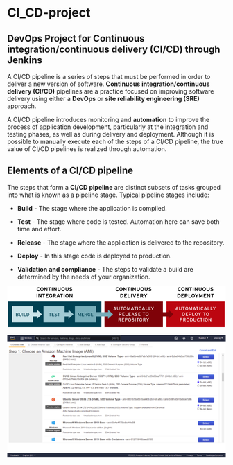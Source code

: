 # CI_CD-project

## DevOps Project for Continuous integration/continuous delivery (CI/CD) through Jenkins

A CI/CD pipeline is a series of steps that must be performed in order to deliver a new version of software. **Continuous integration/continuous delivery (CI/CD)** pipelines are a practice focused on improving software delivery using either a **DevOps** or **site reliability engineering (SRE)** approach.

A CI/CD pipeline introduces monitoring and **automation** to improve the process of application development, particularly at the integration and testing phases, as well as during delivery and deployment. Although it is possible to manually execute each of the steps of a CI/CD pipeline, the true value of CI/CD pipelines is realized through automation.

## Elements of a CI/CD pipeline

The steps that form a **CI/CD pipeline** are distinct subsets of tasks grouped into what is known as a pipeline stage. Typical pipeline stages include:

  - **Build** - The stage where the application is compiled.

  - **Test** - The stage where code is tested. Automation here can save both time and effort.

  - **Release** - The stage where the application is delivered to the repository.

  - **Deploy** - In this stage code is deployed to production.

  - **Validation and compliance** - The steps to validate a build are determined by the needs of your organization.
   
![CICD](https://github.com/selvaraj-kuppusamy/CI_CD-project/blob/main/assets/cicd.png)

![ec2_1](https://github.com/selvaraj-kuppusamy/CI_CD-project/blob/main/assets/EC2/ec2_1.png)
